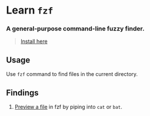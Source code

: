 # Learn `fzf`
### A general-purpose command-line fuzzy finder.
> [Install here](https://github.com/junegunn/fzf?tab=readme-ov-file#installation)

## Usage
Use `fzf` command to find files in the current directory.

## Findings
1. [Preview a file](./preview-file.md) in fzf by piping into `cat` or `bat`.
